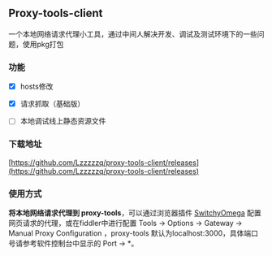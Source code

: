 ## Proxy-tools-client

一个本地网络请求代理小工具，通过中间人解决开发、调试及测试环境下的一些问题，使用pkg打包



### 功能

- [x] hosts修改
- [x] 请求抓取（基础版）
- [ ] 本地调试线上静态资源文件



### 下载地址

[https://github.com/Lzzzzzq/proxy-tools-client/releases](https://github.com/Lzzzzzq/proxy-tools-client/releases)



### 使用方式

**将本地网络请求代理到 proxy-tools**，可以通过浏览器插件 [SwitchyOmega](https://www.switchyomega.com/) 配置网页请求的代理，或在fiddler中进行配置 Tools -> Options -> Gateway -> Manual Proxy Configuration ，proxy-tools 默认为localhost:3000，具体端口号请参考软件控制台中显示的 Port -> *。
